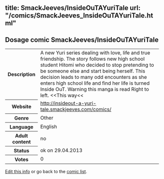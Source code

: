 title: SmackJeeves/InsideOuTAYuriTale
url: "/comics/SmackJeeves_InsideOuTAYuriTale.html"
---
Dosage comic SmackJeeves/InsideOuTAYuriTale
-----------------------------------------

<p id="msg"></p>
<script type="text/javascript">
if (window.location.search === '?edit_info_mail=sent_ok') {
  var elem = document.getElementById("msg");
  elem.innerHTML = 'Edited information sucessfully sent.';
  elem.className = 'ok';
}
</script>
<table class="comicinfo">
<tr>
<th>Description</th><td>A new Yuri series dealing with love, life and true friendship. The story follows new high school student Hitomi who decided to stop pretending to be someone else and start being herself. This decision leads to many odd encounters as she enters high school life and find her life is turned Inside OuT. Warning this manga is read Right to left. &lt;&lt;This way&lt;&lt;</td>
</tr>
<tr>
<th>Website</th><td><a href="http://insideout-a-yuri-tale.smackjeeves.com/comics/">http://insideout-a-yuri-tale.smackjeeves.com/comics/</a></td>
</tr>
<tr>
<th>Genre</th><td>Other</td>
</tr>
<tr>
<th>Language</th><td>English</td>
</tr>
<tr>
<th>Adult content</th><td>no</td>
</tr>
<tr>
<th>Status</th><td>ok on 29.04.2013</td>
</tr>
<tr>
<th>Votes</th><td>0</td>
</tr>
</table>

[Edit this info](SmackJeeves_InsideOuTAYuriTale_edit.html) or go back to the [comic list](../comic-index.html).
